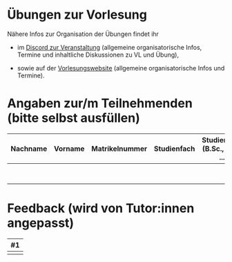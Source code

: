 # Übungen zur Vorlesung

Nähere Infos zur Organisation der Übungen findet ihr

- im [Discord zur Veranstaltung](https://db.cs.uni-tuebingen.de/discord)
    (allgemeine organisatorische Infos, Termine und inhaltliche Diskussionen zu VL und Übung),

- sowie auf der [Vorlesungswebsite](https://db.cs.uni-tuebingen.de/teaching/ss23/functional-programming/)
    (allgemeine organisatorische Infos und Termine).

# Angaben zur/m Teilnehmenden (bitte selbst ausfüllen)

| Nachname | Vorname | Matrikelnummer | Studienfach | Studiengang (B.Sc., M.Sc, ...) | Studentische E-Mail       |
|----------|---------|----------------|-------------|--------------------------------|---------------------------|
|          |         |                |             |                                | @student.uni-tuebingen.de |
  
# Feedback (wird von Tutor:innen angepasst)

| #1   |
|------|
|      |

